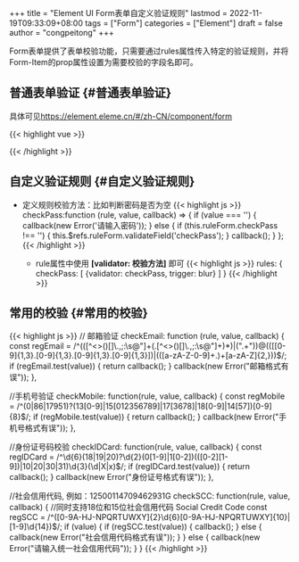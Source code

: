 +++
title = "Element UI Form表单自定义验证规则"
lastmod = 2022-11-19T09:33:09+08:00
tags = ["Form"]
categories = ["Element"]
draft = false
author = "congpeitong"
+++

Form表单提供了表单校验功能，只需要通过rules属性传入特定的验证规则，并将Form-Item的prop属性设置为需要校验的字段名即可。


## 普通表单验证 {#普通表单验证}

具体可见<https://element.eleme.cn/#/zh-CN/component/form>

{{< highlight vue >}}
<el-form :model="ruleForm" :rules="rules" ref="ruleForm" label-width="100px" class="demo-ruleForm">
  <el-form-item label="活动名称" prop="name">
    <el-input v-model="ruleForm.name"></el-input>
  </el-form-item>
</el-form>
<script>
  export default {
    data() {
      return {
        ruleForm: {
          name: '',
        },
        rules: {
          name: [
            { required: true, message: '请输入活动名称', trigger: 'blur' },
            { min: 3, max: 5, message: '长度在 3 到 5 个字符', trigger: 'blur' }
          ],
        }
      };
    },
    methods: {
      submitForm(formName) {
        this.$refs.ruleForm.validate((valid) => {
          if (valid) {
            alert('submit!');
          } else {
            console.log('error submit!!');
            return false;
          }
        });
      },

    }
  }
</script>
{{< /highlight >}}


## 自定义验证规则 {#自定义验证规则}

-   定义规则校验方法：比如判断密码是否为空
    {{< highlight js >}}
    checkPass:function (rule, value, callback) => {
        if (value === '') {
          callback(new Error('请输入密码'));
        } else {
          if (this.ruleForm.checkPass !== '') {
            this.$refs.ruleForm.validateField('checkPass');
          }
          callback();
        }
      };
    {{< /highlight >}}

    -   rule属性中使用 **[validator: 校验方法]** 即可
        {{< highlight js >}}
        rules: {
          checkPass: [
            {validator: checkPass, trigger: blur}
            ]
          }
        {{< /highlight >}}


## 常用的校验 {#常用的校验}

{{< highlight js >}}
// 邮箱验证
checkEmail: function (rule, value, callback) {
  const regEmail = /^(([^<>()\[\]\\.,;:\s@"]+(\.[^<>()\[\]\\.,;:\s@"]+)*)|(".+"))@((\[[0-9]{1,3}\.[0-9]{1,3}\.[0-9]{1,3}\.[0-9]{1,3}])|(([a-zA-Z\-0-9]+\.)+[a-zA-Z]{2,}))$/;
  if (regEmail.test(value)) {
    return callback();
  }
  callback(new Error("邮箱格式有误"));
},

//手机号验证
checkMobile: function(rule, value, callback) {
  const regMobile = /^(0|86|17951)?(13[0-9]|15[012356789]|17[3678]|18[0-9]|14[57])[0-9]{8}$/;
  if (regMobile.test(value)) {
    return callback();
  }
  callback(new Error("手机号格式有误"));
},

//身份证号码校验
checkIDCard: function(rule, value, callback) {
  const regIDCard = /^\d{6}(18|19|20)?\d{2}(0[1-9]|1[0-2])(([0-2][1-9])|10|20|30|31)\d{3}(\d|X|x)$/;
  if (regIDCard.test(value)) {
    return callback();
  }
  callback(new Error("身份证号格式有误"));
},

//社会信用代码, 例如：12500114709462931G
checkSCC: function(rule, value, callback) {
  //同时支持18位和15位社会信用代码 Social Credit Code
  const regSCC = /^([0-9A-HJ-NPQRTUWXY]{2}\d{6}[0-9A-HJ-NPQRTUWXY]{10}|[1-9]\d{14})$/;
  if (value) {
    if (regSCC.test(value)) {
      callback();
    } else {
      callback(new Error("社会信用代码格式有误"));
    }
  } else {
    callback(new Error("请输入统一社会信用代码"));
  }
}
{{< /highlight >}}
